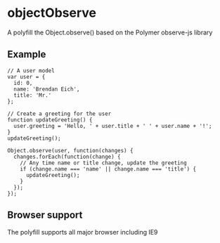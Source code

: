 # objectObserve
A polyfill the Object.observe() based on the Polymer observe-js library

## Example
```
// A user model
var user = {
  id: 0,
  name: 'Brendan Eich',
  title: 'Mr.'
};

// Create a greeting for the user
function updateGreeting() {
  user.greeting = 'Hello, ' + user.title + ' ' + user.name + '!';
}
updateGreeting();

Object.observe(user, function(changes) {
  changes.forEach(function(change) {
    // Any time name or title change, update the greeting
    if (change.name === 'name' || change.name === 'title') {
      updateGreeting();
    }
  });
});

```

## Browser support

The polyfill supports all major browser including IE9
